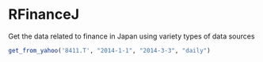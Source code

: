RFinanceJ
=========

Get the data related to finance in Japan using variety types of data sources

```r
get_from_yahoo('8411.T', "2014-1-1", "2014-3-3", "daily")
```